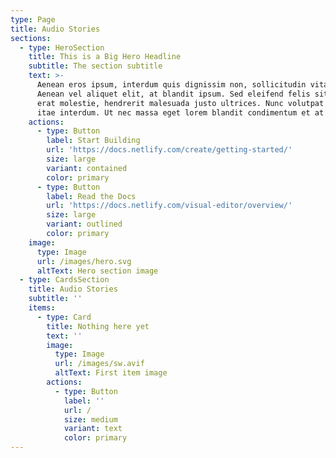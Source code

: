 ```yaml
---
type: Page
title: Audio Stories
sections:
  - type: HeroSection
    title: This is a Big Hero Headline
    subtitle: The section subtitle
    text: >-
      Aenean eros ipsum, interdum quis dignissim non, sollicitudin vitae nisl.
      Aenean vel aliquet elit, at blandit ipsum. Sed eleifend felis sit amet
      erat molestie, hendrerit malesuada justo ultrices. Nunc volutpat at erat
      itae interdum. Ut nec massa eget lorem blandit condimentum et at risus.
    actions:
      - type: Button
        label: Start Building
        url: 'https://docs.netlify.com/create/getting-started/'
        size: large
        variant: contained
        color: primary
      - type: Button
        label: Read the Docs
        url: 'https://docs.netlify.com/visual-editor/overview/'
        size: large
        variant: outlined
        color: primary
    image:
      type: Image
      url: /images/hero.svg
      altText: Hero section image
  - type: CardsSection
    title: Audio Stories
    subtitle: ''
    items:
      - type: Card
        title: Nothing here yet
        text: ''
        image:
          type: Image
          url: /images/sw.avif
          altText: First item image
        actions:
          - type: Button
            label: ''
            url: /
            size: medium
            variant: text
            color: primary
---
```

